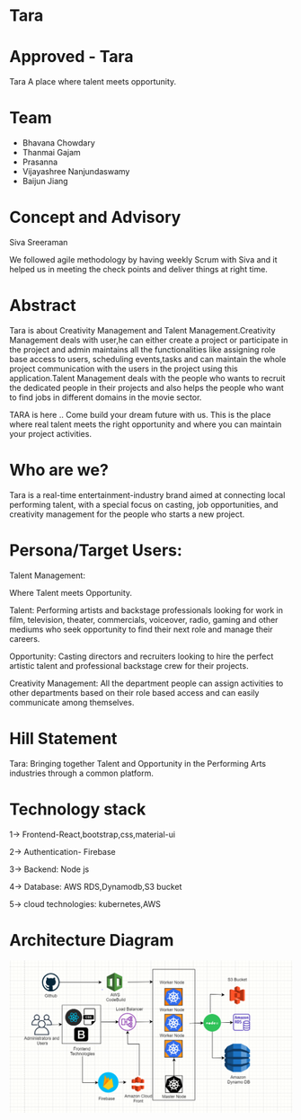 # Tara

# Approved - Tara

Tara
A place where talent meets opportunity.

# Team

- Bhavana Chowdary
- Thanmai Gajam
- Prasanna
- Vijayashree Nanjundaswamy
- Baijun Jiang

# Concept and Advisory

Siva Sreeraman

We followed agile methodology by having weekly Scrum with Siva and it helped us in meeting the check points and deliver things at right time.

# Abstract

Tara is about Creativity Management and Talent Management.Creativity Management deals with user,he can either create a project
or participate in the project and admin maintains all the functionalities like assigning role base access to users, scheduling events,tasks and can maintain the whole project communication with the  users in the project using this application.Talent Management deals with the people who wants to recruit the  dedicated people in their projects and also helps the people who want to find jobs in different domains in the movie sector.


TARA is here .. Come build your dream future with us. This is the place where real talent meets the right opportunity and where you can maintain your project activities.

# Who are we?

Tara is a real-time entertainment-industry brand aimed at connecting local performing talent, with a special focus on casting, job opportunities, and creativity management for the people who starts a new project.

# Persona/Target Users:

Talent Management:

Where Talent meets Opportunity.

Talent:
Performing artists and backstage professionals looking for work in film, television, theater, commercials, voiceover, radio, gaming and other mediums who seek opportunity to find their next role and manage their careers.

Opportunity:
Casting directors and recruiters looking to hire the perfect artistic talent and professional backstage crew for their projects.

Creativity Management: All the department people can assign activities to other departments based on their role based access and can easily communicate among themselves.




# Hill Statement

Tara: Bringing together Talent and Opportunity in the Performing Arts industries through a common platform.



# Technology stack

 1-> Frontend-React,bootstrap,css,material-ui
 
 2-> Authentication- Firebase
 
 3-> Backend: Node js
 
 4-> Database: AWS RDS,Dynamodb,S3 bucket
 
 5-> cloud technologies: kubernetes,AWS
 
 
 # Architecture Diagram

![](images/taraarchitecture.PNG)
